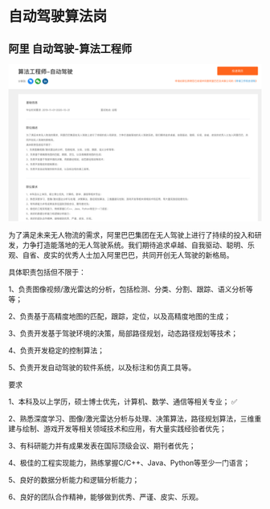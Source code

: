 # 自动驾驶算法岗

## 阿里 自动驾驶-算法工程师



![1](ali_xiao.png)

为了满足未来无人物流的需求，阿里巴巴集团在无人驾驶上进行了持续的投入和研发，力争打造能落地的无人驾驶系统。我们期待追求卓越、自我驱动、聪明、乐观、自省、皮实的优秀人士加入阿里巴巴，共同开创无人驾驶的新格局。

具体职责包括但不限于： 

1、负责图像视频/激光雷达的分析，包括检测、分类、分割、跟踪、语义分析等等； 

2、负责基于高精度地图的匹配，跟踪，定位，以及高精度地图的生成； 

3、负责开发基于驾驶环境的决策，局部路径规划，动态路径规划等技术； 

4、负责开发稳定的控制算法； 

5、负责开发自动驾驶的软件系统，以及标注和仿真工具等。

要求

1、本科及以上学历，硕士博士优先，计算机、数学、通信等相关专业； ✅

2、熟悉深度学习、图像/激光雷达分析与处理、决策算法，路径规划算法，三维重建与绘制、游戏开发等相关领域技术和应用，有大量实践经验者优先； 

3、有科研能力并有成果发表在国际顶级会议、期刊者优先； 

4、极佳的工程实现能力，熟练掌握C/C++、Java、Python等至少一门语言； 

5、良好的数据分析能力和逻辑分析能力； 

6、良好的团队合作精神，能够做到优秀、严谨、皮实、乐观。
